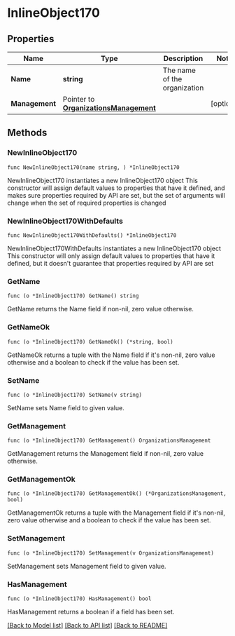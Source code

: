 # InlineObject170

## Properties

Name | Type | Description | Notes
------------ | ------------- | ------------- | -------------
**Name** | **string** | The name of the organization | 
**Management** | Pointer to [**OrganizationsManagement**](OrganizationsManagement.md) |  | [optional] 

## Methods

### NewInlineObject170

`func NewInlineObject170(name string, ) *InlineObject170`

NewInlineObject170 instantiates a new InlineObject170 object
This constructor will assign default values to properties that have it defined,
and makes sure properties required by API are set, but the set of arguments
will change when the set of required properties is changed

### NewInlineObject170WithDefaults

`func NewInlineObject170WithDefaults() *InlineObject170`

NewInlineObject170WithDefaults instantiates a new InlineObject170 object
This constructor will only assign default values to properties that have it defined,
but it doesn't guarantee that properties required by API are set

### GetName

`func (o *InlineObject170) GetName() string`

GetName returns the Name field if non-nil, zero value otherwise.

### GetNameOk

`func (o *InlineObject170) GetNameOk() (*string, bool)`

GetNameOk returns a tuple with the Name field if it's non-nil, zero value otherwise
and a boolean to check if the value has been set.

### SetName

`func (o *InlineObject170) SetName(v string)`

SetName sets Name field to given value.


### GetManagement

`func (o *InlineObject170) GetManagement() OrganizationsManagement`

GetManagement returns the Management field if non-nil, zero value otherwise.

### GetManagementOk

`func (o *InlineObject170) GetManagementOk() (*OrganizationsManagement, bool)`

GetManagementOk returns a tuple with the Management field if it's non-nil, zero value otherwise
and a boolean to check if the value has been set.

### SetManagement

`func (o *InlineObject170) SetManagement(v OrganizationsManagement)`

SetManagement sets Management field to given value.

### HasManagement

`func (o *InlineObject170) HasManagement() bool`

HasManagement returns a boolean if a field has been set.


[[Back to Model list]](../README.md#documentation-for-models) [[Back to API list]](../README.md#documentation-for-api-endpoints) [[Back to README]](../README.md)


